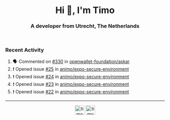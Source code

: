<h1 align="center">Hi 👋, I'm Timo</h1>
<h3 align="center">A developer from Utrecht, The Netherlands</h3>
<br/>
<!-- https://github.com/rahuldkjain/github-profile-readme-generator --!>

<!--  <p align="left"><img src="https://github-readme-stats.vercel.app/api?username=timoglastra&show_icons=true&count_private=true&" alt="timoglastra" /></p> --!>

<!--
Github language stats
<p align="left"><img src="https://github-readme-stats.vercel.app/api/top-langs/?username=timoglastra&layout=compact" alt="timoglastra" /><p>
-->

<!-- Codestats language stats -->
<!-- <p align="left"><img src="https://codestats-readme.vercel.app/api/top-langs/?username=timoglastra&layout=compact&language_count=12" alt="timoglastra" /><p>    --!>
  
<h3>Recent Activity</h3>

<!--START_SECTION:activity-->
1. 🗣 Commented on [#330](https://github.com/openwallet-foundation/askar/pull/330#issuecomment-2509789387) in [openwallet-foundation/askar](https://github.com/openwallet-foundation/askar)
2. ❗ Opened issue [#25](https://github.com/animo/expo-secure-environment/issues/25) in [animo/expo-secure-environment](https://github.com/animo/expo-secure-environment)
3. ❗ Opened issue [#24](https://github.com/animo/expo-secure-environment/issues/24) in [animo/expo-secure-environment](https://github.com/animo/expo-secure-environment)
4. ❗ Opened issue [#23](https://github.com/animo/expo-secure-environment/issues/23) in [animo/expo-secure-environment](https://github.com/animo/expo-secure-environment)
5. ❗ Opened issue [#22](https://github.com/animo/expo-secure-environment/issues/22) in [animo/expo-secure-environment](https://github.com/animo/expo-secure-environment)
<!--END_SECTION:activity-->

---

<p align="center">
<a href="https://twitter.com/timoglastra" target="blank"><img align="center" src="https://cdn.jsdelivr.net/npm/simple-icons@3.0.1/icons/twitter.svg" alt="timoglastra" height="30" width="30" /></a>
<a href="https://linkedin.com/in/timoglastra" target="blank"><img align="center" src="https://cdn.jsdelivr.net/npm/simple-icons@3.0.1/icons/linkedin.svg" alt="timoglastra" height="30" width="30" /></a>
</p>



